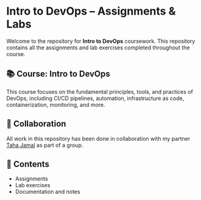 # Intro to DevOps – Assignments & Labs

Welcome to the repository for **Intro to DevOps** coursework. This repository contains all the assignments and lab exercises completed throughout the course.

## 📚 Course: Intro to DevOps  
This course focuses on the fundamental principles, tools, and practices of DevOps, including CI/CD pipelines, automation, infrastructure as code, containerization, monitoring, and more.

## 🤝 Collaboration
All work in this repository has been done in collaboration with my partner [Taha Jamal](https://github.com/Taha-Jamal) as part of a group.

## 📁 Contents
- Assignments
- Lab exercises
- Documentation and notes
